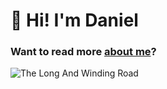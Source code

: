 # 👋 Hi! I'm Daniel

### Want to  read more [about me](https://danielvelara.github.io/about/)?

![The Long And Winding Road](https://github.com/user-attachments/assets/9626bb9b-dd4e-46d5-bd0e-f7a8d0828006)
